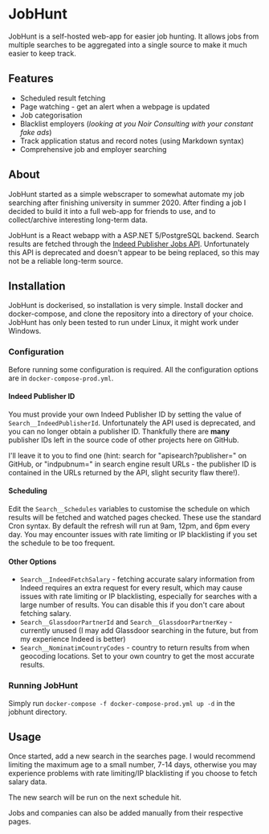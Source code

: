 # JobHunt
JobHunt is a self-hosted web-app for easier job hunting. It allows jobs from multiple searches to be aggregated into a single source to make it much easier to keep track.

## Features
- Scheduled result fetching
- Page watching - get an alert when a webpage is updated
- Job categorisation
- Blacklist employers (_looking at you Noir Consulting with your constant fake ads_)
- Track application status and record notes (using Markdown syntax)
- Comprehensive job and employer searching

## About
JobHunt started as a simple webscraper to somewhat automate my job searching after finishing university in summer 2020. After finding a job I decided to build it into a full web-app for friends to use, and to collect/archive interesting long-term data.

JobHunt is a React webapp with a ASP.NET 5/PostgreSQL backend. Search results are fetched through the [Indeed Publisher Jobs API](https://developer.indeed.com/docs/publisher-jobs/). Unfortunately this API is deprecated and doesn't appear to be being replaced, so this may not be a reliable long-term source.

## Installation
JobHunt is dockerised, so installation is very simple. Install docker and docker-compose, and clone the repository into a directory of your choice. JobHunt has only been tested to run under Linux, it might work under Windows.

### Configuration
Before running some configuration is required. All the configuration options are in `docker-compose-prod.yml`.

#### Indeed Publisher ID
You must provide your own Indeed Publisher ID by setting the value of `Search__IndeedPublisherId`. Unfortunately the API used is deprecated, and you can no longer obtain a publisher ID. Thankfully there are **many** publisher IDs left in the source code of other projects here on GitHub.

I'll leave it to you to find one (hint: search for "apisearch?publisher=" on GitHub, or "indpubnum=" in search engine result URLs - the publisher ID is contained in the URLs returned by the API, slight security flaw there!).

#### Scheduling
Edit the `Search__Schedules` variables to customise the schedule on which results will be fetched and watched pages checked. These use the standard Cron syntax. By default the refresh will run at 9am, 12pm, and 6pm every day. You may encounter issues with rate limiting or IP blacklisting if you set the schedule to be too frequent.

#### Other Options
- `Search__IndeedFetchSalary` - fetching accurate salary information from Indeed requires an extra request for every result, which may cause issues with rate limiting or IP blacklisting, especially for searches with a large number of results. You can disable this if you don't care about fetching salary.
- `Search__GlassdoorPartnerId` and `Search__GlassdoorPartnerKey` - currently unused (I may add Glassdoor searching in the future, but from my experience Indeed is better)
- `Search__NominatimCountryCodes` - country to return results from when geocoding locations. Set to your own country to get the most accurate results.


### Running JobHunt
Simply run `docker-compose -f docker-compose-prod.yml up -d` in the jobhunt directory.

## Usage
Once started, add a new search in the searches page. I would recommend limiting the maximum age to a small number, 7-14 days, otherwise you may experience problems with rate limiting/IP blacklisting if you choose to fetch salary data.

The new search will be run on the next schedule hit.

Jobs and companies can also be added manually from their respective pages.